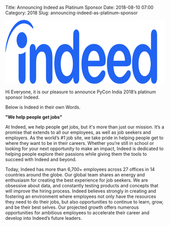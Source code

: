 Title: Announcing Indeed as Platinum Sponsor
Date: 2018-08-10 07:00
Category: 2018
Slug: announcing-indeed-as-platinum-sponsor

<p class="text-center">
	<a href="https://indeed.jobs" target="_blank">
		<img src="https://raw.githubusercontent.com/pythonindia/inpycon2018/master/img/sponsors/indeed.png" alt="Indeed" height="200"/>
	</a>
</p>

Hi Everyone, it is our pleasure to announce PyCon India 2018’s platinum sponsor Indeed.
<!-- PELICAN_END_SUMMARY -->
Below is Indeed in their own Words.

**"We help people get jobs"**

At Indeed, we help people get jobs, but it's more than just our mission. It’s a promise that extends to all our employees, as well as job seekers and employers. As the world’s #1 job site, we take pride in helping people get to where they want to be in their careers. Whether you’re still in school or looking for your next opportunity to make an impact, Indeed is dedicated to helping people explore their passions while giving them the tools to succeed with Indeed and beyond. 


Today, Indeed has more than 6,700+ employees across 27 offices in 14 countries around the globe. Our global team shares an energy and enthusiasm for creating the best experience for job seekers. We are obsessive about data, and constantly testing products and concepts that will improve the hiring process. Indeed believes strongly in creating and fostering an environment where employees not only have the resources they need to do their jobs, but also opportunities to continue to learn, grow, and be their best selves. Our projected growth offers numerous opportunities for ambitious employees to accelerate their career and develop into Indeed’s future leaders.
